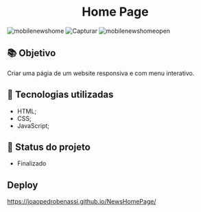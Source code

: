 <h1 align="center">Home Page</h1>

![mobilenewshome](https://user-images.githubusercontent.com/96848279/208248068-b013125f-0bbd-40b4-b16f-2f7571d36630.JPG)
![Capturar](https://user-images.githubusercontent.com/96848279/208248076-a0011865-42e9-41d3-8d0a-dbb717ef4cc9.JPG)
![mobilenewshomeopen](https://user-images.githubusercontent.com/96848279/208248079-eed02a77-6b8b-4d6c-8f74-0d7fbbade1a5.JPG)

## :books: Objetivo
Criar uma págia de um website responsiva e com menu interativo.

## :wrench: Tecnologias utilizadas
* HTML;
* CSS;
* JavaScript;

## :dart: Status do projeto
* Finalizado 

## Deploy
https://joaopedrobenassi.github.io/NewsHomePage/
